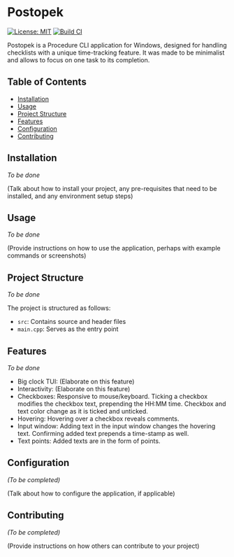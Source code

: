 # Postopek
[![License: MIT](https://img.shields.io/badge/License-MIT-blue.svg)](./LICENSE)
[![Build CI](https://github.com/pralad-p/Postopek/actions/workflows/cmake.yml/badge.svg?branch=master)](https://github.com/pralad-p/Postopek/actions/workflows/cmake.yml)

Postopek is a Procedure CLI application for Windows, designed for handling checklists with a unique
time-tracking feature. It was made to be minimalist and allows to focus on one task to its completion.

## Table of Contents

- [Installation](#installation)
- [Usage](#usage)
- [Project Structure](#project-structure)
- [Features](#features)
- [Configuration](#configuration)
- [Contributing](#contributing)

## Installation

*To be done*

(Talk about how to install your project, any pre-requisites that need to be installed, and any environment setup steps)

## Usage

*To be done*

(Provide instructions on how to use the application, perhaps with example commands or screenshots)

## Project Structure

*To be done*

The project is structured as follows:

- `src`: Contains source and header files
- `main.cpp`: Serves as the entry point

## Features

*To be done*

- Big clock TUI: (Elaborate on this feature)
- Interactivity: (Elaborate on this feature)
- Checkboxes: Responsive to mouse/keyboard. Ticking a checkbox modifies the checkbox text, prepending the HH:MM time.
  Checkbox and text color change as it is ticked and unticked.
- Hovering: Hovering over a checkbox reveals comments.
- Input window: Adding text in the input window changes the hovering text. Confirming added text prepends a time-stamp
  as well.
- Text points: Added texts are in the form of points.

## Configuration

*(To be completed)*

(Talk about how to configure the application, if applicable)

## Contributing

*(To be completed)*

(Provide instructions on how others can contribute to your project)
